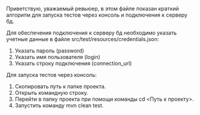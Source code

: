 Приветствую, уважаемый ревьюер, в этом файле показан краткий алгоритм для запуска тестов через консоль и подключения к 
серверу бд.

Для обеспечения подключения к серверу бд необходимо указать учетные данные в файле src/test/resources/credentials.json:
1. Указать пароль (password)
2. Указать имя пользователя (login)
3. Указать строку подключения (connection_url)

Для запуска тестов через консоль:
1. Скопировать путь к папке проекта.
2. Открыть командную строку.
3. Перейти в папку проекта при помощи команды cd <Путь к проекту>.
4. Запустить команду mvn clean test.